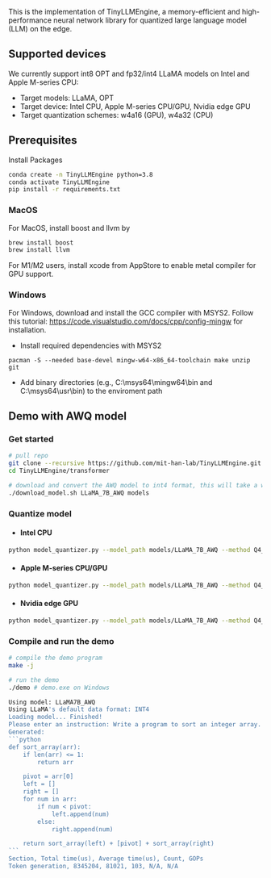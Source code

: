 This is the implementation of TinyLLMEngine, a memory-efficient and high-performance neural network library for quantized large language model (LLM) on the edge.

## Supported devices

We currently support int8 OPT and fp32/int4 LLaMA models on Intel and Apple M-series CPU:

- Target models: LLaMA, OPT
- Target device: Intel CPU, Apple M-series CPU/GPU, Nvidia edge GPU
- Target quantization schemes: w4a16 (GPU), w4a32 (CPU)

## Prerequisites

Install Packages

```bash
conda create -n TinyLLMEngine python=3.8
conda activate TinyLLMEngine
pip install -r requirements.txt
```

### MacOS

For MacOS, install boost and llvm by

```bash
brew install boost
brew install llvm
```

For M1/M2 users, install xcode from AppStore to enable metal compiler for GPU support.

### Windows

For Windows, download and install the GCC compiler with MSYS2. Follow this tutorial: https://code.visualstudio.com/docs/cpp/config-mingw for installation.

- Install required dependencies with MSYS2

```
pacman -S --needed base-devel mingw-w64-x86_64-toolchain make unzip git
```

- Add binary directories (e.g., C:\\msys64\\mingw64\\bin and C:\\msys64\\usr\\bin) to the enviroment path

## Demo with AWQ model

### Get started

```bash
# pull repo
git clone --recursive https://github.com/mit-han-lab/TinyLLMEngine.git
cd TinyLLMEngine/transformer

# download and convert the AWQ model to int4 format, this will take a while...
./download_model.sh LLaMA_7B_AWQ models
```

### Quantize model

- #### Intel CPU

```bash
python model_quantizer.py --model_path models/LLaMA_7B_AWQ --method Q4_0 --data_type fp32 --group_size 128
```

- #### Apple M-series CPU/GPU

```bash
python model_quantizer.py --model_path models/LLaMA_7B_AWQ --method Q4_4 --data_type fp32 --group_size 128
```

- #### Nvidia edge GPU

```bash
python model_quantizer.py --model_path models/LLaMA_7B_AWQ --method Q4_0 --data_type fp32 --group_size 128 --cuda_is_available True
```

### Compile and run the demo

````bash
# compile the demo program
make -j

# run the demo
./demo # demo.exe on Windows

Using model: LLaMA7B_AWQ
Using LLaMA's default data format: INT4
Loading model... Finished!
Please enter an instruction: Write a program to sort an integer array.
Generated:
```python
def sort_array(arr):
    if len(arr) <= 1:
        return arr

    pivot = arr[0]
    left = []
    right = []
    for num in arr:
        if num < pivot:
            left.append(num)
        else:
            right.append(num)

    return sort_array(left) + [pivot] + sort_array(right)
```
Section, Total time(us), Average time(us), Count, GOPs
Token generation, 8345204, 81021, 103, N/A, N/A

````
